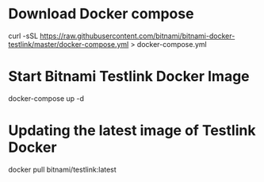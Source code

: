 # Download Docker compose
curl -sSL https://raw.githubusercontent.com/bitnami/bitnami-docker-testlink/master/docker-compose.yml > docker-compose.yml
# Start Bitnami Testlink Docker Image
docker-compose up -d
# Updating the latest image of Testlink Docker
docker pull bitnami/testlink:latest
